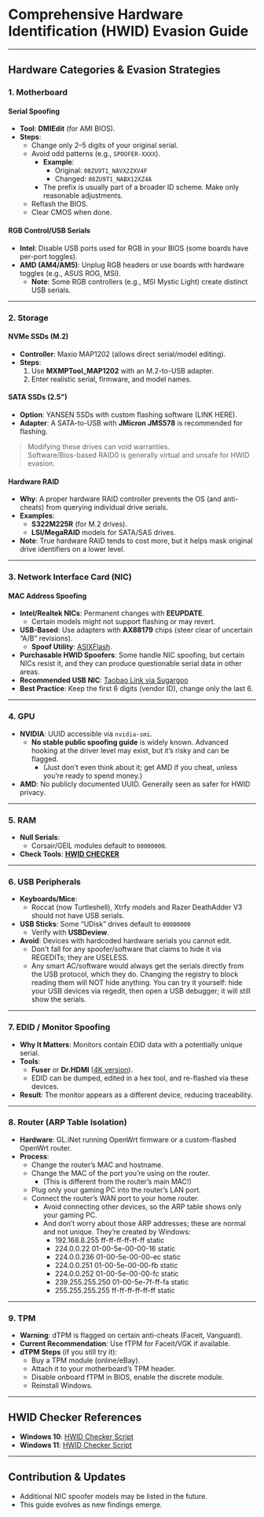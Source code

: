 # Comprehensive Hardware Identification (HWID) Evasion Guide

---

## Hardware Categories & Evasion Strategies

### 1. **Motherboard**

#### Serial Spoofing

- **Tool**: **DMIEdit** (for AMI BIOS).
- **Steps**:
  - Change only 2–5 digits of your original serial.
  - Avoid odd patterns (e.g., `SPOOFER-XXXX`).
     - **Example**:
       - Original: `08ZU9T1_NAVX2ZXV4F`
       - Changed: `08ZU9T1_NABX12XZ4A`
     - The prefix is usually part of a broader ID scheme. Make only reasonable adjustments.
  - Reflash the BIOS.
  - Clear CMOS when done.

#### RGB Control/USB Serials

- **Intel**: Disable USB ports used for RGB in your BIOS (some boards have per-port toggles).
- **AMD (AM4/AM5)**: Unplug RGB headers or use boards with hardware toggles (e.g., ASUS ROG, MSI).
  - **Note**: Some RGB controllers (e.g., MSI Mystic Light) create distinct USB serials.

---

### 2. **Storage**

#### NVMe SSDs (M.2)

- **Controller**: Maxio MAP1202 (allows direct serial/model editing).
- **Steps**:
  1. Use **MXMPTool_MAP1202** with an M.2-to-USB adapter.
  2. Enter realistic serial, firmware, and model names.

#### SATA SSDs (2.5")

- **Option**: YANSEN SSDs with custom flashing software (LINK HERE).
- **Adapter**: A SATA-to-USB with **JMicron JMS578** is recommended for flashing.

> Modifying these drives can void warranties.  
> Software/Bios-based RAID0 is generally virtual and unsafe for HWID evasion.

#### Hardware RAID

- **Why**: A proper hardware RAID controller prevents the OS (and anti-cheats) from querying individual drive serials.
- **Examples**:
  - **S322M225R** (for M.2 drives).
  - **LSI/MegaRAID** models for SATA/SAS drives.
- **Note**: True hardware RAID tends to cost more, but it helps mask original drive identifiers on a lower level.

---

### 3. **Network Interface Card (NIC)**

#### MAC Address Spoofing

- **Intel/Realtek NICs**: Permanent changes with **EEUPDATE**.
  - Certain models might not support flashing or may revert.
- **USB-Based**: Use adapters with **AX88179** chips (steer clear of uncertain “A/B” revisions).
  - **Spoof Utility**: [ASIXFlash](https://github.com/jglim/ASIXFlash).
- **Purchasable HWID Spoofers**: Some handle NIC spoofing, but certain NICs resist it, and they can produce questionable serial data in other areas.
- **Recommended USB NIC**: [Taobao Link via Sugargoo](https://www.sugargoo.com/#/home/productDetail?productLink=https%253A%252F%252Fitem.taobao.com%252Fitem.htm%253Fid%253D745242613972)
- **Best Practice**: Keep the first 6 digits (vendor ID), change only the last 6.

---

### 4. **GPU**

- **NVIDIA**: UUID accessible via `nvidia-smi`.
  - **No stable public spoofing guide** is widely known. Advanced hooking at the driver level may exist, but it’s risky and can be flagged.
    - (Just don't even think about it; get AMD if you cheat, unless you’re ready to spend money.)
- **AMD**: No publicly documented UUID. Generally seen as safer for HWID privacy.

---

### 5. **RAM**

- **Null Serials**:
  - Corsair/GEIL modules default to `00000000`.
- **Check Tools**: [**HWID CHECKER**](https://github.com/Fundryi/HWID-Privacy/edit/main/README.md#hwid-checker-references)

---

### 6. **USB Peripherals**

- **Keyboards/Mice**:
  - Roccat (now Turtleshell), Xtrfy models and Razer DeathAdder V3 should not have USB serials.
- **USB Sticks**: Some “UDisk” drives default to `00000000`
  - Verify with **USBDeview**.
- **Avoid**: Devices with hardcoded hardware serials you cannot edit.
  - Don't fall for any spoofer/software that claims to hide it via REGEDITs; they are USELESS.
  - Any smart AC/software would always get the serials directly from the USB protocol, which they do. Changing the registry to block reading them will NOT hide anything. You can try it yourself: hide your USB devices via regedit, then open a USB debugger; it will still show the serials.

---

### 7. **EDID / Monitor Spoofing**

- **Why It Matters**: Monitors contain EDID data with a potentially unique serial.
- **Tools**:
  - **Fuser** or **Dr.HDMI** ([4K version](https://www.hdfury.eu/shop/drhdmi4k/)).
  - EDID can be dumped, edited in a hex tool, and re-flashed via these devices.
- **Result**: The monitor appears as a different device, reducing traceability.

---

### 8. **Router (ARP Table Isolation)**

- **Hardware**: GL.iNet running OpenWrt firmware or a custom-flashed OpenWrt router.
- **Process**:
  - Change the router’s MAC and hostname.
  - Change the MAC of the port you’re using on the router.
     - (This is different from the router’s main MAC!)
  - Plug only your gaming PC into the router’s LAN port.
  - Connect the router’s WAN port to your home router.
     - Avoid connecting other devices, so the ARP table shows only your gaming PC.
     - And don’t worry about those ARP addresses; these are normal and not unique. They’re created by Windows:
       - 192.168.8.255         ff-ff-ff-ff-ff-ff     static  
       - 224.0.0.22            01-00-5e-00-00-16     static  
       - 224.0.0.236           01-00-5e-00-00-ec     static  
       - 224.0.0.251           01-00-5e-00-00-fb     static  
       - 224.0.0.252           01-00-5e-00-00-fc     static  
       - 239.255.255.250       01-00-5e-7f-ff-fa     static  
       - 255.255.255.255       ff-ff-ff-ff-ff-ff     static  

---

### 9. **TPM**

- **Warning**: dTPM is flagged on certain anti-cheats (Faceit, Vanguard).
- **Current Recommendation**: Use fTPM for Faceit/VGK if available.
- **dTPM Steps** (if you still try it):
  - Buy a TPM module (online/eBay).
  - Attach it to your motherboard’s TPM header.
  - Disable onboard fTPM in BIOS, enable the discrete module.
  - Reinstall Windows.

---

## HWID Checker References

- **Windows 10**: [HWID Checker Script](https://gist.github.com/Fundryi/2aaebe81aba039756e807cadfe953f91)
- **Windows 11**: [HWID Checker Script](https://gist.github.com/Fundryi/a269ace22cea6d990be8219cbaccda9f)

---

## Contribution & Updates

- Additional NIC spoofer models may be listed in the future.
- This guide evolves as new findings emerge.